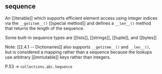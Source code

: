 ## **sequence**
An [[iterable]] which supports efficient element access using integer indices via the `__getitem__()` [[special method]] and defines a `__len__()` method that returns the length of the sequence.

Some built-in sequence types are [[lists]], [[strings]], [[tuple]], and [[bytes]]

Note: [[2.4.1 -- Dictionaries]] also supports `__getitem__()` and `__len__()`, but is considered a mapping rather than a sequence because the lookups use arbitrary [[immutable]] keys rather than integers. 

P.53 -> `collections.abc.Sequence`